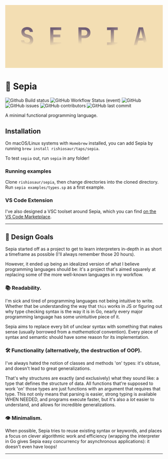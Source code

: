 ![](assets/banner.svg)
# 🌇 Sepia
![Github Build status](https://img.shields.io/github/workflow/status/rishiosaur/sepia/build?event=push&style=flat-square)
![GitHub Workflow Status (event)](https://img.shields.io/github/workflow/status/rishiosaur/sepia/lint?event=push&label=lint&style=flat-square)
![GitHub](https://img.shields.io/github/license/rishiosaur/sepia?style=flat-square)
![GitHub issues](https://img.shields.io/github/issues/rishiosaur/sepia?style=flat-square)
![GitHub contributors](https://img.shields.io/github/contributors/rishiosaur/sepia?style=flat-square)
![GitHub last commit](https://img.shields.io/github/last-commit/rishiosaur/sepia?style=flat-square)

A minimal functional programming language.

## Installation

On macOS/Linux systems with `Homebrew` installed, you can add Sepia by running `brew install rishiosaur/taps/sepia`.

To test `sepia` out, run `sepia` in any folder!

### Running examples

Clone `rishiosaur/sepia`, then change directories into the cloned directory. Run `sepia examples/types.sp` as a first example.

### VS Code Extension

I've also designed a VSC toolset around Sepia, which you can find [on the VS Code Marketplace](https://marketplace.visualstudio.com/items?itemName=rishiosaur.sepia).

---

## 🎨 Design Goals
Sepia started off as a project to get to learn interpreters in-depth in as short a timeframe as possible (I'll always remember those 20 hours).

However, it ended up being an idealized version of what I believe programming languages should be: it's a project that's aimed squarely at replacing some of the more well-known languages in my workflow.

### 📚 Readability.

I'm sick and tired of programming languages not being intuitive to write. Whether that be understanding the way that `this` works in JS or figuring out why type checking syntax is the way it is in Go, nearly every major programming language has some unintuitive piece of it.

Sepia aims to replace every bit of unclear syntax with something that makes sense (usually borrowed from a *mathematical* convention). Every piece of syntax and semantic should have some reason for its implementation.

### 🛠 Functionality (alternatively, the destruction of OOP).

I've always hated the notion of classes and methods 'on' types: it's obtuse, and doesn't lead to great generalizations.

That's why structures are exactly (and exclusively) what they sound like: a type that defines the structure of data. All functions that're supposed to work 'on' those types are just functions with an argument that requires that type. This not only means that parsing is easier, strong typing is available WHEN NEEDED, and programs execute faster, but it's also a *lot* easier to understand, and allows for incredible generalizations.

### 👁 Minimalism.

When possible, Sepia tries to reuse existing syntax or keywords, and places a focus on clever algorithmic work and efficiency (wrapping the interpreter in Go gives Sepia easy concurrency for asynchronous applications): it doesn't even have loops!

---
